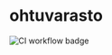 # ohtuvarasto
![CI workflow badge](https://github.com/TatuLaras/ohtuvarasto/workflows/CI/badge.svg)
